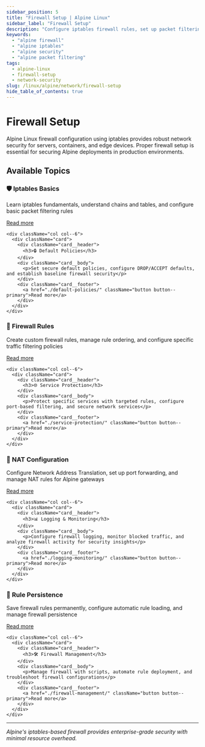 ```yaml
---
sidebar_position: 5
title: "Firewall Setup | Alpine Linux"
sidebar_label: "Firewall Setup"
description: "Configure iptables firewall rules, set up packet filtering, and secure Alpine Linux systems with network-level protection."
keywords:
  - "alpine firewall"
  - "alpine iptables"
  - "alpine security"
  - "alpine packet filtering"
tags:
  - alpine-linux
  - firewall-setup
  - network-security
slug: /linux/alpine/network/firewall-setup
hide_table_of_contents: true
---
```


# Firewall Setup

Alpine Linux firewall configuration using iptables provides robust network security for servers, containers, and edge devices. Proper firewall setup is essential for securing Alpine deployments in production environments.

## Available Topics

<div className="container">
  <div className="row">
    <div className="col col--6">
      <div className="card">
        <div className="card__header">
          <h3>🛡️ Iptables Basics</h3>
        </div>
        <div className="card__body">
          <p>Learn iptables fundamentals, understand chains and tables, and configure basic packet filtering rules</p>
        </div>
        <div className="card__footer">
          <a href="./iptables-basics/" className="button button--primary">Read more</a>
        </div>
      </div>
    </div>
    
    <div className="col col--6">
      <div className="card">
        <div className="card__header">
          <h3>🔒 Default Policies</h3>
        </div>
        <div className="card__body">
          <p>Set secure default policies, configure DROP/ACCEPT defaults, and establish baseline firewall security</p>
        </div>
        <div className="card__footer">
          <a href="./default-policies/" className="button button--primary">Read more</a>
        </div>
      </div>
    </div>
  </div>

  <div className="row">
    <div className="col col--6">
      <div className="card">
        <div className="card__header">
          <h3>📝 Firewall Rules</h3>
        </div>
        <div className="card__body">
          <p>Create custom firewall rules, manage rule ordering, and configure specific traffic filtering policies</p>
        </div>
        <div className="card__footer">
          <a href="./firewall-rules/" className="button button--primary">Read more</a>
        </div>
      </div>
    </div>
    
    <div className="col col--6">
      <div className="card">
        <div className="card__header">
          <h3>🌐 Service Protection</h3>
        </div>
        <div className="card__body">
          <p>Protect specific services with targeted rules, configure port-based filtering, and secure network services</p>
        </div>
        <div className="card__footer">
          <a href="./service-protection/" className="button button--primary">Read more</a>
        </div>
      </div>
    </div>
  </div>

  <div className="row">
    <div className="col col--6">
      <div className="card">
        <div className="card__header">
          <h3>🔄 NAT Configuration</h3>
        </div>
        <div className="card__body">
          <p>Configure Network Address Translation, set up port forwarding, and manage NAT rules for Alpine gateways</p>
        </div>
        <div className="card__footer">
          <a href="./nat-configuration/" className="button button--primary">Read more</a>
        </div>
      </div>
    </div>
    
    <div className="col col--6">
      <div className="card">
        <div className="card__header">
          <h3>📊 Logging & Monitoring</h3>
        </div>
        <div className="card__body">
          <p>Configure firewall logging, monitor blocked traffic, and analyze firewall activity for security insights</p>
        </div>
        <div className="card__footer">
          <a href="./logging-monitoring/" className="button button--primary">Read more</a>
        </div>
      </div>
    </div>
  </div>

  <div className="row">
    <div className="col col--6">
      <div className="card">
        <div className="card__header">
          <h3>💾 Rule Persistence</h3>
        </div>
        <div className="card__body">
          <p>Save firewall rules permanently, configure automatic rule loading, and manage firewall persistence</p>
        </div>
        <div className="card__footer">
          <a href="./rule-persistence/" className="button button--primary">Read more</a>
        </div>
      </div>
    </div>
    
    <div className="col col--6">
      <div className="card">
        <div className="card__header">
          <h3>🛠️ Firewall Management</h3>
        </div>
        <div className="card__body">
          <p>Manage firewall with scripts, automate rule deployment, and troubleshoot firewall configurations</p>
        </div>
        <div className="card__footer">
          <a href="./firewall-management/" className="button button--primary">Read more</a>
        </div>
      </div>
    </div>
  </div>
</div>

---

*Alpine's iptables-based firewall provides enterprise-grade security with minimal resource overhead.*